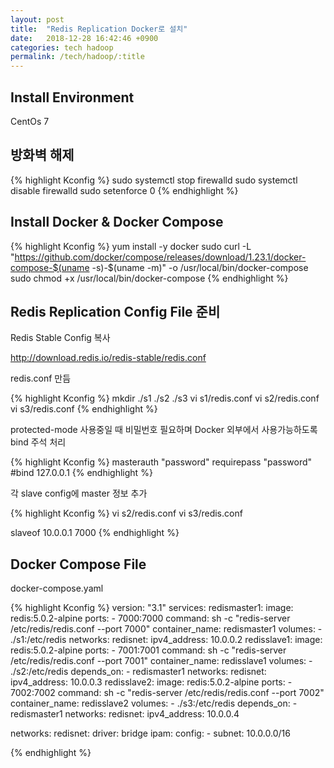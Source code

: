 ```yaml
---
layout: post
title:  "Redis Replication Docker로 설치"
date:   2018-12-28 16:42:46 +0900
categories: tech hadoop
permalink: /tech/hadoop/:title
---
```


<h2>
Install Environment
</h2>

<p>CentOs 7</p>

<h2>
방화벽 해제 
</h2>

{% highlight Kconfig %}
sudo systemctl stop firewalld
sudo systemctl disable firewalld 
sudo setenforce 0
{% endhighlight %}

<h2>
Install Docker & Docker Compose
</h2>

{% highlight Kconfig %}
yum install -y docker
sudo curl -L "https://github.com/docker/compose/releases/download/1.23.1/docker-compose-$(uname -s)-$(uname -m)" -o /usr/local/bin/docker-compose
sudo chmod +x /usr/local/bin/docker-compose
{% endhighlight %}

<h2>
Redis Replication Config File 준비
</h2>

Redis Stable Config 복사

<a>http://download.redis.io/redis-stable/redis.conf</a>

redis.conf 만듬

{% highlight Kconfig %}
mkdir ./s1 ./s2 ./s3
vi s1/redis.conf
vi s2/redis.conf
vi s3/redis.conf
{% endhighlight %}

protected-mode 사용중일 때 비밀번호 필요하며
Docker 외부에서 사용가능하도록 bind 주석 처리

{% highlight Kconfig %}
masterauth "password"
requirepass "password"
#bind 127.0.0.1
{% endhighlight %}

각 slave config에 master 정보 추가

{% highlight Kconfig %}
vi s2/redis.conf
vi s3/redis.conf

slaveof 10.0.0.1 7000
{% endhighlight %}

<h2>
Docker Compose File
</h2>

docker-compose.yaml

{% highlight Kconfig %}
version: "3.1"
services:
  redismaster1:
    image: redis:5.0.2-alpine
    ports:
      - 7000:7000
    command: sh -c "redis-server /etc/redis/redis.conf --port 7000"
    container_name: redismaster1
    volumes:
      - ./s1:/etc/redis
    networks:
      redisnet:
        ipv4_address: 10.0.0.2
  redisslave1:
    image: redis:5.0.2-alpine
    ports:
      - 7001:7001
    command: sh -c "redis-server /etc/redis/redis.conf --port 7001"
    container_name: redisslave1
    volumes:
      - ./s2:/etc/redis
    depends_on:
      - redismaster1
    networks:
      redisnet:
        ipv4_address: 10.0.0.3
  redisslave2:
    image: redis:5.0.2-alpine
    ports:
      - 7002:7002
    command: sh -c "redis-server /etc/redis/redis.conf --port 7002"
    container_name: redisslave2
    volumes:
      - ./s3:/etc/redis
    depends_on:
      - redismaster1
    networks:
      redisnet:
        ipv4_address: 10.0.0.4
 
networks:
  redisnet:
    driver: bridge
    ipam:
      config:
        - subnet: 10.0.0.0/16

{% endhighlight %}
